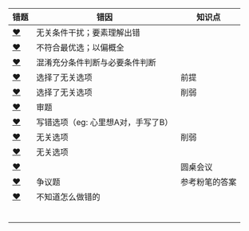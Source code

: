 







| 错题                                                         | 错因                               | 知识点         |
| ------------------------------------------------------------ | ---------------------------------- | -------------- |
| [❤](http://v.huatu.com/tiku/searchquestion?keyword=某大型律师事务所&isRecommend=0&isHistory=0) | 无关条件干扰；要素理解出错         |                |
| [❤](http://v.huatu.com/tiku/searchquestion?keyword=在智利环境恶劣的北部&isRecommend=0&isHistory=0) | 不符合最优选；以偏概全             |                |
| [❤](http://v.huatu.com/tiku/searchquestion?keyword=老王在A市有两套住房&isRecommend=0&isHistory=0) | 混淆充分条件判断与必要条件判断     |                |
| [❤](http://v.huatu.com/tiku/searchquestion?keyword=全球经济正缓慢复苏&isRecommend=0&isHistory=0) | 选择了无关选项                     | 前提           |
| [❤](http://v.huatu.com/tiku/searchquestion?keyword=有经济学者不赞成政府&isRecommend=0&isHistory=0) | 选择了无关选项                     | 削弱           |
| [❤](http://v.huatu.com/tiku/searchquestion?keyword=老王对老李说&isRecommend=0&isHistory=0) | 审题                               |                |
| [❤](http://v.huatu.com/tiku/searchquestion?keyword=万夫一力，天下无敌&isRecommend=0&isHistory=0) | 写错选项（eg: 心里想A对，手写了B） |                |
| [❤](http://v.huatu.com/tiku/searchquestion?keyword=一个动物保护组织正在设法改变人们对乌鸦的偏见&isRecommend=0&isHistory=0) | 无关选项                           | 削弱           |
| [❤](http://v.huatu.com/tiku/searchquestion?keyword=听莫扎特作品后智商表现出的短暂提高没有持续到实验结束&isRecommend=0&isHistory=0) | 无关选项                           |                |
| [❤](http://v.huatu.com/tiku/searchquestion?keyword=环保局的局长和副局长&isRecommend=0&isHistory=0) |                                    | 圆桌会议       |
| [❤](http://v.huatu.com/tiku/searchquestion?keyword=白垩纪末期的岩层大部分是熔岩冷却形成的火成岩&isRecommend=0&isHistory=0) | 争议题                             | 参考粉笔的答案 |
| [❤](http://v.huatu.com/tiku/searchquestion?keyword=氧自由基有增强白细胞对细菌的吞噬和抑制细菌增殖的功能&isRecommend=0&isHistory=0) | 不知道怎么做错的                   |                |
|                                                              |                                    |                |
|                                                              |                                    |                |
|                                                              |                                    |                |
|                                                              |                                    |                |
|                                                              |                                    |                |
|                                                              |                                    |                |

